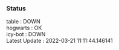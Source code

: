 ### Status


table : DOWN  
hogwarts : OK  
icy-bot : DOWN  
Latest Update : 2022-03-21 11:11:44.146141
